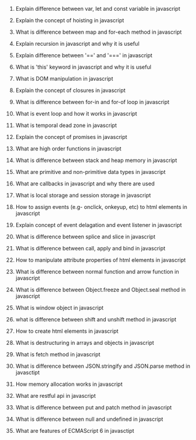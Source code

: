 1. Explain difference between var, let and const variable in javascript

2. Explain the concept of hoisting in javascript

3. What is difference between map and for-each method in javascript

4. Explain recursion in javascript and why it is useful

5. Explain difference between '==' and '===' in javascript

6. What is 'this' keyword in javascript and why it is useful

7. What is DOM manipulation in javascript

8. Explain the concept of closures in javascript

9. What is difference between for-in and for-of loop in javascript

10. What is event loop and how it works in javascript

11. What is temporal dead zone in javascript

12. Explain the concept of promises in javascript

13. What are high order functions in javascript

14. What is difference between stack and heap memory in javascript

15. What are primitive and non-primitive data types in javascript

16. What are callbacks in javascript and why there are used

17. What is local storage and session storage in javascript

18. How to assign events (e.g- onclick, onkeyup, etc) to html elements in javascript

19. Explain concept of event delagation and event listener in javascript

20. What is difference between splice and slice in javascript

21. What is difference between call, apply and bind in javascript

22. How to manipulate attribute properties of html elements in javascript

23. What is difference between normal function and arrow function in javascript

24. What is difference between Object.freeze and Object.seal method in javascript

25. What is window object in javascript

26. what is difference between shift and unshift method in javascript

27. How to create html elements in javascript

28. What is destructuring in arrays and objects in javascript

29. What is fetch method in javascript

30. What is difference between JSON.stringify and JSON.parse method in javasctipt

31. How memory allocation works in javascript

32. What are restful api in javascript

33. What is difference between put and patch method in javascript

34. What is difference between null and undefined in javascript

35. What are features of ECMAScript 6 in javasctipt
